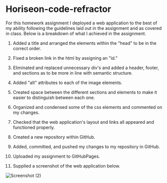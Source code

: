 # Horiseon-code-refractor

For this homework assignment I deployed a web application to the best of my ability following the guidelines laid out in the assignment and as covered in class. Below is a breakdown of what I achieved in the assignment.

1. Added a title and arranged the elements within the "head" to be in the correct order.

2. Fixed a broken link in the html by assigning an "id."

3. Eliminated and replaced unnecessary div's and added a header, footer, and sections as to be more in line with semantic structure. 

4. Added "alt" attributes to each of the image elements. 

5. Created space between the different sections and elements to make it easier to distinguish between each one.

6. Organized and condensed some of the css elements and commented on my changes. 

7. Checked that the web application's layout and links all appeared and functioned properly.

8. Created a new repository within GitHub. 

9. Added, committed, and pushed my changes to my repository in GitHub. 

10. Uploaded my assignment to GitHubPages. 

11. Supplied a screenshot of the web application below.

![Screenshot (2)](https://user-images.githubusercontent.com/94868925/147861978-2726400e-7cee-4416-b22c-db95604a8f58.png)

